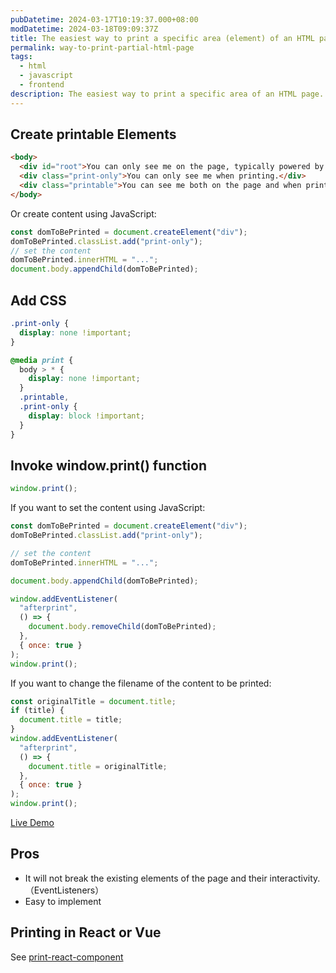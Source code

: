 ```yaml
---
pubDatetime: 2024-03-17T10:19:37.000+08:00
modDatetime: 2024-03-18T09:09:37Z
title: The easiest way to print a specific area (element) of an HTML page
permalink: way-to-print-partial-html-page
tags:
  - html
  - javascript
  - frontend
description: The easiest way to print a specific area of an HTML page.
---
```


## Create printable Elements

```html
<body>
  <div id="root">You can only see me on the page, typically powered by React or Vue.</div>
  <div class="print-only">You can only see me when printing.</div>
  <div class="printable">You can see me both on the page and when printing.</div>
</body>
```

Or create content using JavaScript:

```js
const domToBePrinted = document.createElement("div");
domToBePrinted.classList.add("print-only");
// set the content
domToBePrinted.innerHTML = "...";
document.body.appendChild(domToBePrinted);
```

## Add CSS

```css
.print-only {
  display: none !important;
}

@media print {
  body > * {
    display: none !important;
  }
  .printable,
  .print-only {
    display: block !important;
  }
}
```

## Invoke window.print() function

```js
window.print();
```

If you want to set the content using JavaScript:

```js
const domToBePrinted = document.createElement("div");
domToBePrinted.classList.add("print-only");

// set the content
domToBePrinted.innerHTML = "...";

document.body.appendChild(domToBePrinted);

window.addEventListener(
  "afterprint",
  () => {
    document.body.removeChild(domToBePrinted);
  },
  { once: true }
);
window.print();
```

If you want to change the filename of the content to be printed:

```js
const originalTitle = document.title;
if (title) {
  document.title = title;
}
window.addEventListener(
  "afterprint",
  () => {
    document.title = originalTitle;
  },
  { once: true }
);
window.print();
```

[Live Demo](https://bowencool.github.io/print-react-component)

## Pros

- It will not break the existing elements of the page and their interactivity.（EventListeners）
- Easy to implement

## Printing in React or Vue

See [print-react-component](https://github.com/bowencool/print-react-component)
